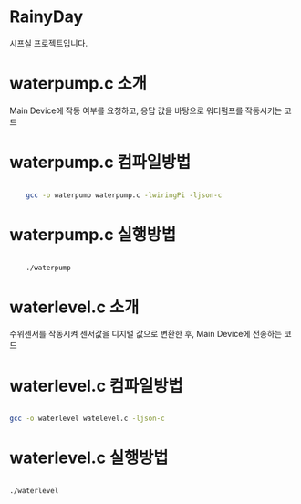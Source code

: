 # RainyDay
시프실 프로젝트입니다.

# waterpump.c 소개

Main Device에 작동 여부를 요청하고, 응답 값을 바탕으로 워터펌프를 작동시키는 코드

# waterpump.c 컴파일방법

``` sh

    gcc -o waterpump waterpump.c -lwiringPi -ljson-c

```

# waterpump.c 실행방법

``` sh

    ./waterpump

```

# waterlevel.c 소개

수위센서를 작동시켜 센서값을 디지털 값으로 변환한 후, Main Device에 전송하는 코드

# waterlevel.c 컴파일방법

``` sh

gcc -o waterlevel watelevel.c -ljson-c

```

# waterlevel.c 실행방법

``` sh

./waterlevel

```
